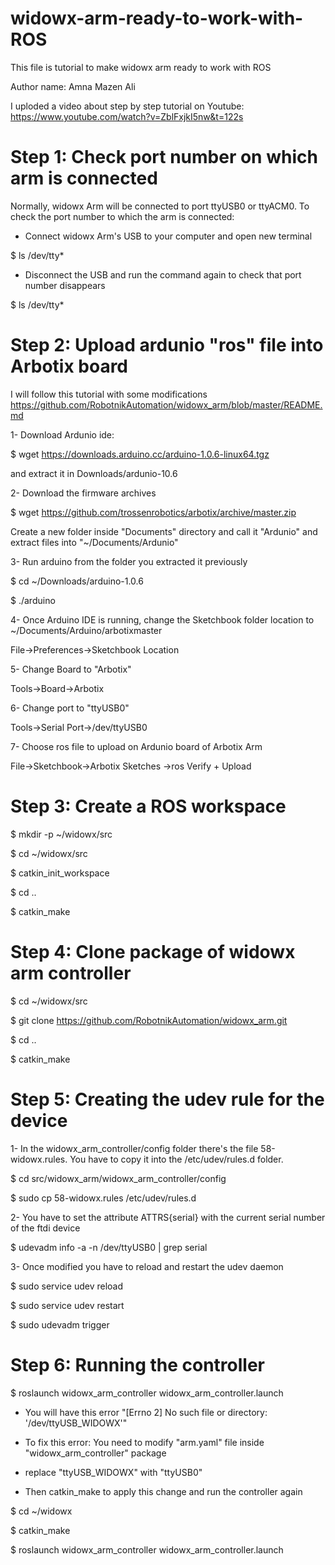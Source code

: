 # widowx-arm-ready-to-work-with-ROS
This file is tutorial to make widowx arm ready to work with ROS


Author name: Amna Mazen Ali

I uploded a video about step by step tutorial on Youtube:
https://www.youtube.com/watch?v=ZblFxjkI5nw&t=122s



# Step 1: Check port number on which arm is connected
 Normally, widowx Arm will be connected to port ttyUSB0 or ttyACM0. To check the port number to which the arm is connected:

* Connect  widowx Arm's USB to your computer and open new terminal
 
$ ls /dev/tty*



* Disconnect the USB and run the command again to check that port number disappears

$ ls /dev/tty*


# Step 2: Upload ardunio "ros" file into Arbotix board

 I will follow this tutorial with some modifications
 https://github.com/RobotnikAutomation/widowx_arm/blob/master/README.md

1- Download Ardunio ide:

$ wget https://downloads.arduino.cc/arduino-1.0.6-linux64.tgz

and extract it in Downloads/ardunio-10.6

2- Download the firmware archives

$ wget https://github.com/trossenrobotics/arbotix/archive/master.zip

Create a new folder inside "Documents" directory and call it "Ardunio"
and extract files into "~/Documents/Ardunio"

3- Run arduino from the folder you extracted it previously

$ cd ~/Downloads/arduino-1.0.6

$ ./arduino

4- Once Arduino IDE is running, change the Sketchbook folder location to
~/Documents/Arduino/arbotixmaster

File->Preferences->Sketchbook Location

5- Change Board to "Arbotix"

Tools->Board->Arbotix

6- Change port to "ttyUSB0"

Tools->Serial Port->/dev/ttyUSB0

7- Choose ros file to upload on Ardunio board of Arbotix Arm

File->Sketchbook->Arbotix Sketches ->ros
Verify + Upload

# Step 3: Create a ROS workspace

$ mkdir -p ~/widowx/src

$ cd ~/widowx/src

$ catkin_init_workspace

$ cd ..

$ catkin_make


# Step 4: Clone package of widowx arm controller
$ cd ~/widowx/src

$ git clone https://github.com/RobotnikAutomation/widowx_arm.git

$ cd ..

$ catkin_make


# Step 5: Creating the udev rule for the device
1- In the widowx_arm_controller/config folder there's the file 58-widowx.rules.
 You have to copy it into the /etc/udev/rules.d folder.

 $ cd src/widowx_arm/widowx_arm_controller/config
 
 $ sudo cp 58-widowx.rules /etc/udev/rules.d

2- You have to set the attribute ATTRS{serial} with the current serial number
of the ftdi device

$ udevadm info -a -n /dev/ttyUSB0 | grep serial

3- Once modified you have to reload and restart the udev daemon

$ sudo service udev reload

$ sudo service udev restart

$ sudo udevadm trigger


# Step 6: Running the controller
$ roslaunch widowx_arm_controller widowx_arm_controller.launch

* You will have this error
"[Errno 2] No such file or directory: '/dev/ttyUSB_WIDOWX'"

* To fix this error: You need to modify "arm.yaml" file inside "widowx_arm_controller" package

* replace "ttyUSB_WIDOWX" with "ttyUSB0"

* Then catkin_make to apply this change and run the controller again

 $ cd ~/widowx
 
 $ catkin_make
 
 $ roslaunch widowx_arm_controller widowx_arm_controller.launch

